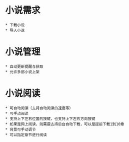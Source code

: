 
# 小说需求
	* 下载小说
	* 导入小说


# 小说管理
	* 自动更新提醒与获取
	* 允许多部小说上架


# 小说阅读
	* 可自动阅读（支持自动阅读的速度等）
	* 可手动阅读
	* 支持上下左右位置的按键，也支持上下左右方向按键
	* 如果是网上阅读，则需要支持后台自动下载，可以是提前下载1到10章
	* 背景可手动调节
	* 可以指定章节进行阅读

